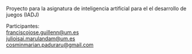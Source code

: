 Proyecto para la asignatura de inteligencia artificial para el el desarrollo de juegos (IADJ)

Participantes:<br />
  franciscojose.guillenn@um.es<br />
  julioisai.marulandam@um.es<br />
  cosminmarian.paduraru@gmail.com

